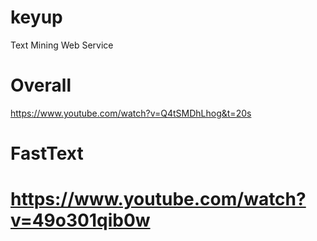 # keyup
Text Mining Web Service 

# Overall 
https://www.youtube.com/watch?v=Q4tSMDhLhog&t=20s

# FastText
# https://www.youtube.com/watch?v=49o301qib0w
